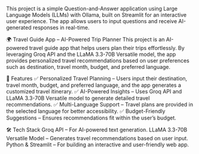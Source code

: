 This project is a simple Question-and-Answer application using Large Language Models (LLMs) with Ollama, built on Streamlit for an interactive user experience. The app allows users to input questions and receive AI-generated responses in real-time.


🌍 Travel Guide App – AI-Powered Trip Planner
This project is an AI-powered travel guide app that helps users plan their trips effortlessly. By leveraging Groq API and the LLaMA 3.3-70B Versatile model, the app provides personalized travel recommendations based on user preferences such as destination, travel month, budget, and preferred language.

🚀 Features
✅ Personalized Travel Planning – Users input their destination, travel month, budget, and preferred language, and the app generates a customized travel itinerary.
✅ AI-Powered Insights – Uses Groq API and LLaMA 3.3-70B Versatile model to generate detailed travel recommendations.
✅ Multi-Language Support – Travel plans are provided in the selected language for better accessibility.
✅ Budget-Friendly Suggestions – Ensures recommendations fit within the user’s budget.

🛠️ Tech Stack
Groq API – For AI-powered text generation.
LLaMA 3.3-70B Versatile Model – Generates travel recommendations based on user input.
Python & Streamlit – For building an interactive and user-friendly web app.
